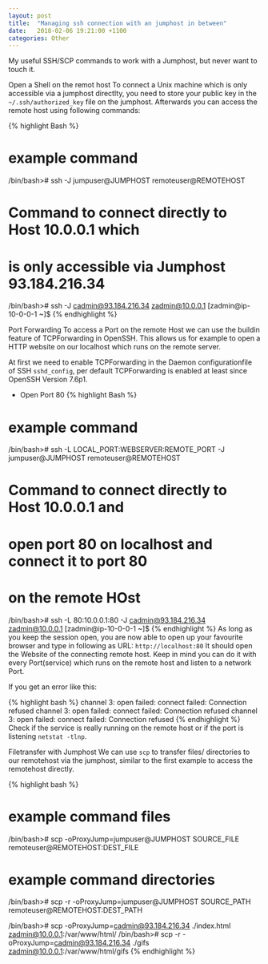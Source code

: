 ```yaml
---
layout: post
title:  "Managing ssh connection with an jumphost in between"
date:   2018-02-06 19:21:00 +1100
categories: Other
---
```


My useful SSH/SCP commands to work with a Jumphost, but never want to touch it.

Open a Shell on the remot host
To connect a Unix machine which is only accessible via a jumphost directlty, you need to store your public key in the `~/.ssh/authorized_key` file on the jumphost.  Afterwards you can access the remote host using following commands:

{% highlight Bash %}
# example command
/bin/bash># ssh -J jumpuser@JUMPHOST remoteuser@REMOTEHOST

# Command to connect directly to Host 10.0.0.1 which 
# is only accessible via Jumphost 93.184.216.34
/bin/bash># ssh -J cadmin@93.184.216.34 zadmin@10.0.0.1
[zadmin@ip-10-0-0-1 ~]$ 
{% endhighlight %}

Port Forwarding
To access a Port on the remote Host we can use the buildin feature of TCPForwarding in OpenSSH. This allows us for example to open a HTTP website on our localhost which runs on the remote server.

At first we need to enable TCPForwarding in the Daemon configurationfile of SSH `sshd_config`, per default TCPForwarding is enabled at least since OpenSSH Version 7.6p1. 

* Open Port 80 
{% highlight Bash %}
# example command
/bin/bash># ssh -L LOCAL_PORT:WEBSERVER:REMOTE_PORT -J jumpuser@JUMPHOST remoteuser@REMOTEHOST

# Command to connect directly to Host 10.0.0.1 and 
# open port 80 on localhost and connect it to port 80
# on the remote HOst
/bin/bash># ssh -L 80:10.0.0.1:80 -J cadmin@93.184.216.34 zadmin@10.0.0.1
[zadmin@ip-10-0-0-1 ~]$
{% endhighlight %}
As long as you keep the session open, you are now able to open up your favourite browser and type in following as URL: `http://localhost:80`
It should open the Website of the connecting remote host. Keep in mind you can do it with every Port(service) which runs on the remote host and listen to a network Port.

If you get an error like this:

{% highlight bash %}
channel 3: open failed: connect failed: Connection refused
channel 3: open failed: connect failed: Connection refused
channel 3: open failed: connect failed: Connection refused
{% endhighlight %}
Check if the service is really running on the remote host or if the port is listening `netstat -tlnp`.

Filetransfer with Jumphost
We can use `scp` to transfer files/ directories to our remotehost via the jumphost, similar to the first example to access the remotehost directly.

{% highlight bash %}
# example command files
/bin/bash># scp -oProxyJump=jumpuser@JUMPHOST SOURCE_FILE remoteuser@REMOTEHOST:DEST_FILE
# example command directories
/bin/bash># scp -r -oProxyJump=jumpuser@JUMPHOST SOURCE_PATH remoteuser@REMOTEHOST:DEST_PATH

/bin/bash># scp -oProxyJump=cadmin@93.184.216.34 ./index.html zadmin@10.0.0.1:/var/www/html/
/bin/bash># scp -r -oProxyJump=cadmin@93.184.216.34 ./gifs zadmin@10.0.0.1:/var/www/html/gifs
{% endhighlight %}
